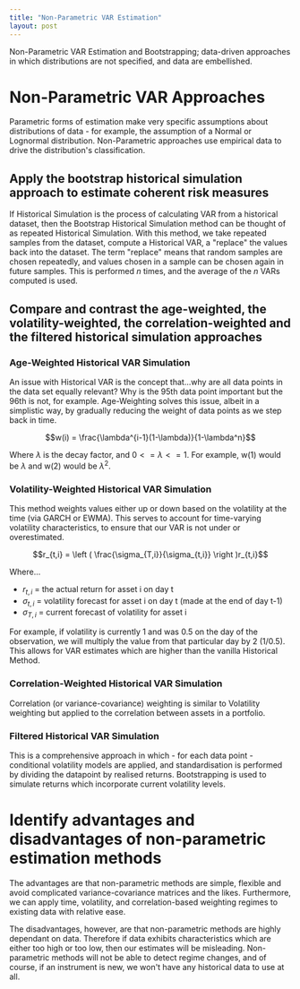 ```yaml
---
title: "Non-Parametric VAR Estimation"
layout: post
---
```

Non-Parametric VAR Estimation and Bootstrapping; data-driven approaches in which distributions are not specified, and data are embellished.

# Non-Parametric VAR Approaches
Parametric forms of estimation make very specific assumptions about distributions of data - for example, the assumption of a Normal or Lognormal distribution. Non-Parametric approaches use empirical data to drive the distribution's classification.

## Apply the bootstrap historical simulation approach to estimate coherent risk measures
If Historical Simulation is the process of calculating VAR from a historical dataset, then the Bootstrap Historical Simulation method can be thought of as repeated Historical Simulation. With this method, we take repeated samples from the dataset, compute a Historical VAR, a "replace" the values back into the dataset. The term "replace" means that random samples are chosen repeatedly, and values chosen in a sample can be chosen again in future samples. This is performed *n* times, and the average of the *n* VARs computed is used.

## Compare and contrast the age-weighted, the volatility-weighted, the correlation-weighted and the filtered historical simulation approaches

### Age-Weighted Historical VAR Simulation
An issue with Historical VAR is the concept that...why are all data points in the data set equally relevant? Why is the 95th data point important but the 96th is not, for example. Age-Weighting solves this issue, albeit in a simplistic way, by gradually reducing the weight of data points as we step back in time.

$$w(i) = \frac{\lambda^{i-1}(1-\lambda)}{1-\lambda^n}$$

Where $\lambda$ is the decay factor, and $0<=\lambda<=1$. For example, w(1) would be $\lambda$ and w(2) would be $\lambda^2$. 

### Volatility-Weighted Historical VAR Simulation
This method weights values either up or down based on the volatility at the time (via GARCH or EWMA). This serves to account for time-varying volatility characteristics, to ensure that our VAR is not under or overestimated. 

$$r_{t,i} = \left ( \frac{\sigma_{T,i}}{\sigma_{t,i}} \right )r_{t,i}$$

Where...
* $r_{t,i}$ = the actual return for asset i on day t
* $\sigma_{t,i}$ = volatility forecast for asset i on day t (made at the end of day t-1)
* $\sigma_{T,i}$ = current forecast of volatility for asset i

For example, if volatility is currently 1 and was 0.5 on the day of the observation, we will multiply the value from that particular day by 2 (1/0.5). This allows for VAR estimates which are higher than the vanilla Historical Method.

### Correlation-Weighted Historical VAR Simulation
Correlation (or variance-covariance) weighting is similar to Volatility weighting but applied to the correlation between assets in a portfolio.

### Filtered Historical VAR Simulation
This is a comprehensive approach in which - for each data point - conditional volatility models are applied, and standardisation is performed by dividing the datapoint by realised returns. Bootstrapping is used to simulate returns which incorporate current volatility levels.

# Identify advantages and disadvantages of non-parametric estimation methods
The advantages are that non-parametric methods are simple, flexible and avoid complicated variance-covariance matrices and the likes. Furthermore, we can apply time, volatility, and correlation-based weighting regimes to existing data with relative ease. 

The disadvantages, however, are that non-parametric methods are highly dependant on data. Therefore if data exhibits characteristics which are either too high or too low, then our estimates will be misleading. Non-parametric methods will not be able to detect regime changes, and of course, if an instrument is new, we won't have any historical data to use at all.
